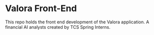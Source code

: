 # Valora Front-End
This repo holds the front end development of the Valora application. A financial AI analysts created by TCS Spring Interns.
